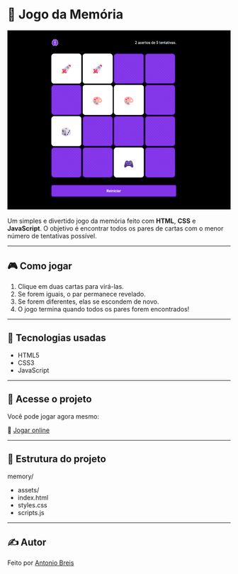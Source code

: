 # 🧠 Jogo da Memória

![Capa do Jogo da Memória](./assets/preview.png)

Um simples e divertido jogo da memória feito com **HTML**, **CSS** e **JavaScript**. O objetivo é encontrar todos os pares de cartas com o menor número de tentativas possível.

---

## 🎮 Como jogar

1. Clique em duas cartas para virá-las.
2. Se forem iguais, o par permanece revelado.
3. Se forem diferentes, elas se escondem de novo.
4. O jogo termina quando todos os pares forem encontrados!

---

## 🔧 Tecnologias usadas

- HTML5
- CSS3
- JavaScript

---

## 🚀 Acesse o projeto

Você pode jogar agora mesmo:

🔗 [Jogar online](https://antoniobreis.github.io/memory)

---

## 📁 Estrutura do projeto

memory/
- assets/
- index.html
- styles.css
- scripts.js

---

## ✍️ Autor

Feito por [Antonio Breis](https://github.com/antoniobreis)
